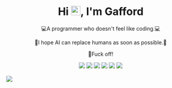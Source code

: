 <!-- 标题 + 个人描述, emoji 取自: http://emojihomepage.com -->
<p align="center">
  <h1 height="200px" align="center">
    Hi <img src="https://cdn.jsdelivr.net/gh/MaleWeb/picture/images/techblog/hi.gif" width="25">, I'm Gafford
  </h1>
   <p align="center">💻A programmer who doesn't feel like coding.💻</p>
   <p align="center">🤖I hope AI can replace humans as soon as possible.🤖</p>
   <p align="center">💢Fuck off!</p>
</p>

<!-- 
  技术栈标签, 小标签来自: https://shields.io/
  1. shields 链接格式: https://img.shields.io/badge/-{标签文本}-{标签背景色}?style={标签类型}&logo={标签前面 Logo}&logoColor={Logo 颜色}
  2. shields 可选 Logo 列表参考: https://github.com/simple-icons/simple-icons/blob/develop/slugs.md
-->
<div align="center">
  <img src="https://img.shields.io/badge/php-8A2BE2?style=plastic">
  <img src="https://img.shields.io/badge/python-2b6dbf?style=plastic">
  <img src="https://img.shields.io/badge/js-00b4ce?style=plastic">
  <img src="https://img.shields.io/badge/node-3C873A?style=plastic">
  <img src="https://img.shields.io/badge/vue-0093ee?style=plastic">
  <img src="https://img.shields.io/badge/c++-0093ee?style=plastic">
</div>
<br/>
<!-- <img src="./wallhaven-nre1g1.jpg"> -->
<img src="https://cdn.jsdelivr.net/gh/Gafford/image/wallhaven-nre1g1.jpg">
